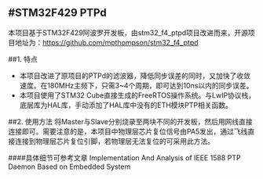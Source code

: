 #STM32F429 PTPd
---
本项目基于STM32F429阿波罗开发板，由stm32_f4_ptpd项目改进而来，开源项目地址为：https://github.com/mpthompson/stm32_f4_ptpd

##1. 特点
+ 本项目改进了原项目的PTPd的滤波器，降低同步误差的同时，又加快了收敛速度。在180MHz主频下，只需3~4个周期，即可达到10ns以内的同步误差。
+ 本项目使用了STM32 Cube直接生成的FreeRTOS操作系统。与LwIP协议栈，底层库为HAL库，手动添加了HAL库中没有的ETH模块PTP相关函数。

##2. 使用方法
将Master与Slave分别烧录至两块不同的开发板，然后用网线直接连接即可。需要注意的是，本项目中物理层芯片复位信号由PA5发出，通过飞线直接连接到物理层芯片复位引脚，若物理层无法复位的可采用此方法。

####具体细节可参考文章
Implementation And Analysis of IEEE 1588 PTP Daemon Based on Embedded System